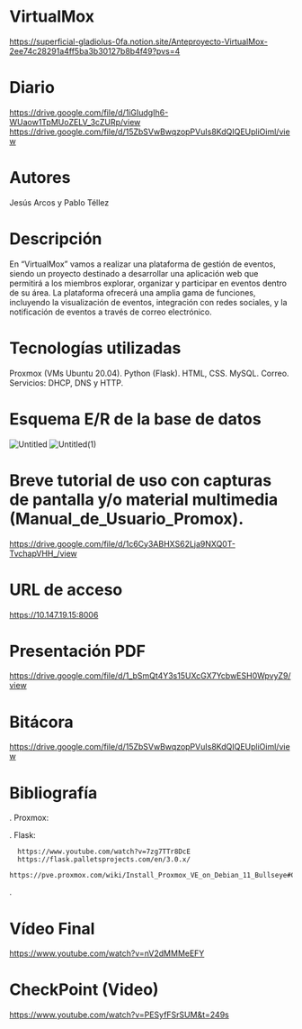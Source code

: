 # VirtualMox

https://superficial-gladiolus-0fa.notion.site/Anteproyecto-VirtualMox-2ee74c28291a4ff5ba3b30127b8b4f49?pvs=4

# Diario
https://drive.google.com/file/d/1iGIudgIh6-WUaow1TpMUoZELV_3cZURp/view
https://drive.google.com/file/d/15ZbSVwBwqzopPVuIs8KdQIQEUpliOiml/view

# Autores
Jesús Arcos y Pablo Téllez

# Descripción
En “VirtualMox” vamos a realizar una plataforma de gestión de eventos, siendo un proyecto destinado a desarrollar 
una aplicación web que permitirá a los miembros explorar, organizar y participar en eventos dentro de su área. 
La plataforma ofrecerá una amplia gama de funciones, incluyendo la visualización de eventos, integración con redes sociales, y 
la notificación de eventos a través de correo electrónico. 

# Tecnologías utilizadas
Proxmox (VMs Ubuntu 20.04).
Python (Flask).
HTML, CSS.
MySQL.
Correo.
Servicios: DHCP, DNS y HTTP.

# Esquema E/R de la base de datos
![Untitled](https://github.com/PabloTellez/VirtualMox/assets/74043227/9dcbd569-d5b8-464e-956e-5096ee234b1d)
![Untitled(1)](https://github.com/PabloTellez/VirtualMox/assets/74043227/04de1a94-ee0c-48c2-9dd3-d8ac5eee2386)

# Breve tutorial de uso con capturas de pantalla y/o material multimedia (Manual_de_Usuario_Promox).
https://drive.google.com/file/d/1c6Cy3ABHXS62Lja9NXQ0T-TvchapVHH_/view

# URL de acceso
<!-- VPN PARA ENTRAR A PROMOX -->
<!-- En caso de que se quiera acceder, se debe avisar al anfitrión host, que soy yo, Pablo Téllez,
y ya os daría acceso, ya que tengo un dualboot con mi Windows, y si estoy en él, pues no se podrá acceder.-->
https://10.147.19.15:8006

# Presentación PDF
https://drive.google.com/file/d/1_bSmQt4Y3s15UXcGX7YcbwESH0WpvyZ9/view

# Bitácora
https://drive.google.com/file/d/15ZbSVwBwqzopPVuIs8KdQIQEUpliOiml/view

# Bibliografía

  . Proxmox:

  . Flask:

      https://www.youtube.com/watch?v=7zg7TTr8DcE
      https://flask.palletsprojects.com/en/3.0.x/
      https://pve.proxmox.com/wiki/Install_Proxmox_VE_on_Debian_11_Bullseye#Connect_to_the_Proxmox_VE_web_interface
      

  . 

# Vídeo Final
https://www.youtube.com/watch?v=nV2dMMMeEFY

# CheckPoint (Video)

https://www.youtube.com/watch?v=PESyfFSrSUM&t=249s




